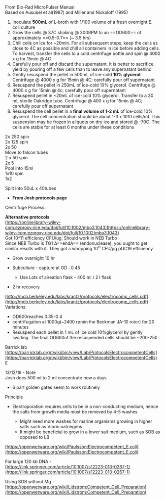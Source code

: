 From Bio-Rad MicroPulser Manual  
Based on Ausubel et al(1987) and Miller and Nickoloff (1995)
 
1. Inoculate **500mL** of L-broth with 1/100 volume of a fresh overnight E. coli culture
2. Grow the cells @ 37C shaking @ 300RPM to an ==OD600== of approximately ==0.5-0.7== (~ 3.5 hrs)
3. Chill cells on ice for ~20min. For all subsequent steps, keep the cells as close to 4C as possible and chill all containers in ice before adding cells. To harvest, transfer the cells to a cold centrifuge bottle and spin @ 4000 x g for 15min @ 4C
4. Carefully pour off and discard the supernatant. It is better to sacrifice yield by pouring off a few cells than to leave any supernatant behind
5. Gently resuspend the pellet in 500mL of ice-cold **10% glycerol**. Centrifuge @ 4000 x g for 15min @ 4C; carefully pour off supernatant
6. Resuspend the pellet in 250mL of ice-cold 10% glycerol. Centrifuge @ 4000 x g for 15min @ 4c; carefully pour off supernatant
7. Resuspend pellet in ~20mL of ice-cold 10% glycerol. Transfer to a 30 mL sterile Oakridge tube. Centrifuge @ 400 x g for 15min @ 4C; carefully pour off supernatant
8. Resuspend the cell pellet in a **final volume of 1-2 mL** of ice-cold 10% glycerol. The cell concentration should be about 1-3 x 1010 cells/mL 
This suspension may be frozen in aliquots on dry ice and stored @ -70C. The cells are stable for at least 6 months under these conditions
 
2x 250 spin  
2x 125 spin  
2x 50  
Move to falcon tubes  
2 x 50 spin  
2x 5  
Pool into 15ml  
1x10 spin  
1x2
 
Split into 50uL x 40tubes
 - **From Josh protocols page**
       

Centrifuge Process:
       
**Alternative protocols**  
[https://onlinelibrary-wiley-com.ezproxy.rice.edu/doi/full/10.1002/mbo3.1043](https://onlinelibrary-wiley-com.ezproxy.rice.edu/doi/full/10.1002/mbo3.1043)  
Got 10^11 efficiency CFU/ug; Should work in NEB Turbo  
Since NEB Turbo is TG1 Δ==endA== (endonuclease), you ought to get similar results with it. They got a whopping 10¹¹ CFU/µg pUC19 efficiency. 

- Grow overnight 10 hr
- Subculture - capture at OD : 0.45
    
    - Use Lots of aireation flask - 400 ml / 2 l flask
- 2 hr recovery
   

[http://mcb.berkeley.edu/labs/krantz/protocols/electrocomp_cells.pdf](http://mcb.berkeley.edu/labs/krantz/protocols/electrocomp_cells.pdf)  
Variations:

- OD600reaches 0.35-0.4
- centrifugation at 1000g(~2400 rpmin the Beckman JA-10 rotor) for 20 minutes
- Resuspend each pellet in 1 mL of ice cold 10%glycerol by gently swirling. The final OD600of the resuspended cells should be ~200-250
 
Barrick lab  
[https://barricklab.org/twiki/bin/view/Lab/ProtocolsElectrocompetentCells](https://barricklab.org/twiki/bin/view/Lab/ProtocolsElectrocompetentCells)  
E

13/12/19 - Note  
Josh does 500 ml to 2 ml concentrate now a days

- 6 part golden gates seem to work routinely
   

Principle

- Electroporation requires cells to be in a non-conducting medium, hence the salts from growth media must be removed by 4-5 washes
    
    - Might need more washes for marine organisms growing in higher salts such as Vibrio natriegens
    - It might be beneficial to grow in a lower salt medium, such as SOB as opposed to LB

[https://openwetware.org/wiki/Paulsson:Electrocompetent_E.coli](https://openwetware.org/wiki/Paulsson:Electrocompetent_E.coli)

For large 120 kb DNA -  
[https://link.springer.com/article/10.1007/s12223-013-0267-1](https://link.springer.com/article/10.1007/s12223-013-0267-1)
 
Using SOB without Mg -  
[https://openwetware.org/wiki/Lidstrom:Competent_Cell_Preparation](https://openwetware.org/wiki/Lidstrom:Competent_Cell_Preparation)